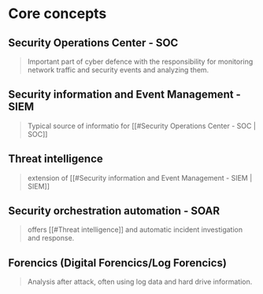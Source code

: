 # Core concepts

## Security Operations Center - SOC

> Important part of cyber defence with the responsibility for monitoring network traffic and security events and analyzing them.

## Security information and Event Management - SIEM

> Typical source of informatio for [[#Security Operations Center - SOC | SOC]]

## Threat intelligence

> extension of [[#Security information and Event Management - SIEM | SIEM]]

## Security orchestration automation - SOAR

> offers [[#Threat intelligence]] and automatic incident investigation and response.

## Forencics (Digital Forencics/Log Forencics)

> Analysis after attack, often using log data and hard drive information.

